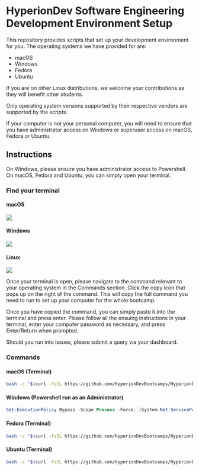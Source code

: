 # HyperionDev Software Engineering Development Environment Setup

This repository provides scripts that set up your development environment for you. 
The operating systems we have provided for are:

* macOS
* Windows
* Fedora
* Ubuntu

If you are on other Linux distributions, we welcome your contributions as they will benefit other students.

Only operating system versions supported by their
respective vendors are supported by the scripts.

If your computer is not your personal computer,
you will need to ensure that you have administrator
access on Windows or superuser access on macOS, Fedora
or Ubuntu.

## Instructions

On Windows, please ensure you have administrator access to Powershell. On macOS, Fedora and Ubuntu, you can simply
open your terminal.

### Find your terminal
#### macOS
![](https://github.com/HyperionDevBootcamps/HyperionDev-Software-Engineering-Development-Environment-Setup-master/blob/master/mac_terminal.gif)

#### Windows
![](https://github.com/HyperionDevBootcamps/HyperionDev-Software-Engineering-Development-Environment-Setup-master/blob/master/windows_admin_powershell.gif)

#### Linux
![](https://github.com/HyperionDevBootcamps/HyperionDev-Software-Engineering-Development-Environment-Setup-master/blob/master/linux_terminal.gif)

Once your terminal is open, please navigate to the command relevant to your operating system in the Commands section. Click the copy icon that pops up on the right of the command. This will copy the full command you need to run to set up your computer for the whole bootcamp.

Once you have copied the command, you can simply paste it into the terminal and press enter. Please follow all the
ensuing instructions in your terminal, enter your computer password as necessary, and press Enter/Return when prompted.

Should you run into issues, please submit a query via your dashboard.

### Commands

#### macOS (Terminal)

```.sh
bash -c "$(curl -fsSL https://github.com/HyperionDevBootcamps/HyperionDev-Software-Engineering-Development-Environment-Setup-master/blob/master/macos_se.sh)"
```

#### Windows (Powershell run as an Administrator)

```.ps1
Set-ExecutionPolicy Bypass -Scope Process -Force; [System.Net.ServicePointManager]::SecurityProtocol = [System.Net.ServicePointManager]::SecurityProtocol -bor 3072; Invoke-Expression (Invoke-WebRequest -URI "https://github.com/HyperionDevBootcamps/HyperionDev-Software-Engineering-Development-Environment-Setup-master/blob/master/windows_se.ps1" -UseBasicParsing).Content
```

#### Fedora (Terminal)

```.sh
bash -c "$(curl -fsSL https://github.com/HyperionDevBootcamps/HyperionDev-Software-Engineering-Development-Environment-Setup-master/blob/master/fedora_se.sh)"
```

#### Ubuntu (Terminal)

```.sh
bash -c "$(curl -fsSL https://github.com/HyperionDevBootcamps/HyperionDev-Software-Engineering-Development-Environment-Setup-master/blob/master/ubuntu_se.sh)"
```
